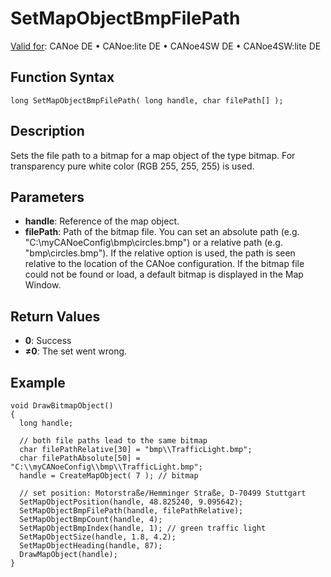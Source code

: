 # SetMapObjectBmpFilePath

[Valid for](../../../Shared/FeatureAvailability.md): CANoe DE • CANoe:lite DE • CANoe4SW DE • CANoe4SW:lite DE

## Function Syntax

```plaintext
long SetMapObjectBmpFilePath( long handle, char filePath[] );
```

## Description

Sets the file path to a bitmap for a map object of the type bitmap. For transparency pure white color (RGB 255, 255, 255) is used.

## Parameters

- **handle**: Reference of the map object.
- **filePath**: Path of the bitmap file. You can set an absolute path (e.g. "C:\myCANoeConfig\bmp\circles.bmp") or a relative path (e.g. "bmp\circles.bmp"). If the relative option is used, the path is seen relative to the location of the CANoe configuration. If the bitmap file could not be found or load, a default bitmap is displayed in the Map Window.

## Return Values

- **0**: Success
- **≠0**: The set went wrong.

## Example

```plaintext
void DrawBitmapObject()
{
  long handle;

  // both file paths lead to the same bitmap
  char filePathRelative[30] = "bmp\\TrafficLight.bmp";
  char filePathAbsolute[50] = "C:\\myCANoeConfig\\bmp\\TrafficLight.bmp";
  handle = CreateMapObject( 7 ); // bitmap

  // set position: Motorstraße/Hemminger Straße, D-70499 Stuttgart
  SetMapObjectPosition(handle, 48.825240, 9.095642);
  SetMapObjectBmpFilePath(handle, filePathRelative);
  SetMapObjectBmpCount(handle, 4);
  SetMapObjectBmpIndex(handle, 1); // green traffic light
  SetMapObjectSize(handle, 1.8, 4.2);
  SetMapObjectHeading(handle, 87);
  DrawMapObject(handle);
}
```

